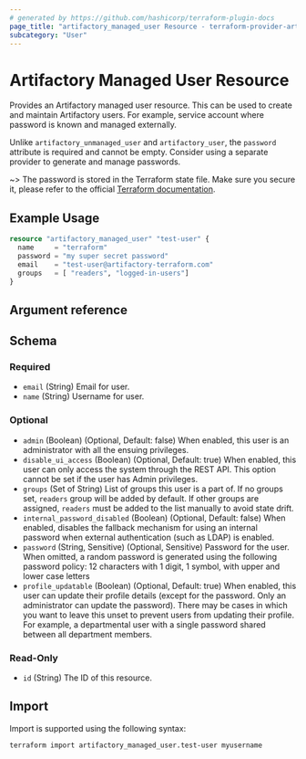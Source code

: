 ```yaml
---
# generated by https://github.com/hashicorp/terraform-plugin-docs
page_title: "artifactory_managed_user Resource - terraform-provider-artifactory"
subcategory: "User"
---
```

# Artifactory Managed User Resource

Provides an Artifactory managed user resource. This can be used to create and maintain Artifactory users. For example, service account where password is known and managed externally.

Unlike `artifactory_unmanaged_user` and `artifactory_user`, the `password` attribute is required and cannot be empty.
Consider using a separate provider to generate and manage passwords.

~> The password is stored in the Terraform state file. Make sure you secure it, please refer to the official [Terraform documentation](https://developer.hashicorp.com/terraform/language/state/sensitive-data).

## Example Usage

```terraform
resource "artifactory_managed_user" "test-user" {
  name     = "terraform"
  password = "my super secret password"
  email    = "test-user@artifactory-terraform.com"
  groups   = [ "readers", "logged-in-users"]
}
```

## Argument reference

<!-- schema generated by tfplugindocs -->
## Schema

### Required

- `email` (String) Email for user.
- `name` (String) Username for user.

### Optional

- `admin` (Boolean) (Optional, Default: false) When enabled, this user is an administrator with all the ensuing privileges.
- `disable_ui_access` (Boolean) (Optional, Default: true) When enabled, this user can only access the system through the REST API. This option cannot be set if the user has Admin privileges.
- `groups` (Set of String) List of groups this user is a part of. If no groups set, `readers` group will be added by default. If other groups are assigned, `readers` must be added to the list manually to avoid state drift.
- `internal_password_disabled` (Boolean) (Optional, Default: false) When enabled, disables the fallback mechanism for using an internal password when external authentication (such as LDAP) is enabled.
- `password` (String, Sensitive) (Optional, Sensitive) Password for the user. When omitted, a random password is generated using the following password policy: 12 characters with 1 digit, 1 symbol, with upper and lower case letters
- `profile_updatable` (Boolean) (Optional, Default: true) When enabled, this user can update their profile details (except for the password. Only an administrator can update the password). There may be cases in which you want to leave this unset to prevent users from updating their profile. For example, a departmental user with a single password shared between all department members.

### Read-Only

- `id` (String) The ID of this resource.

## Import

Import is supported using the following syntax:

```shell
terraform import artifactory_managed_user.test-user myusername
```
